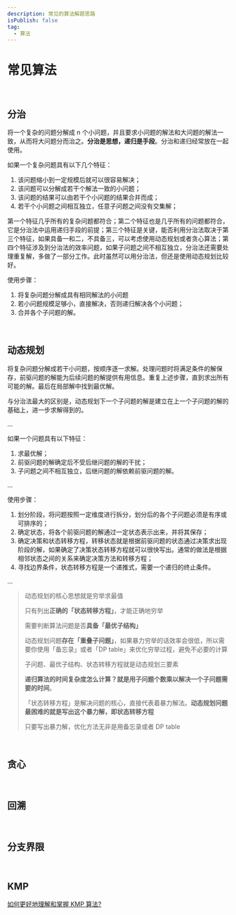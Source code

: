 ```yaml
---
description: 常见的算法解题思路
isPublish: false
tag:
  - 算法
---
```


# 常见算法

<br>

## 分治

将一个复杂的问题分解成 n 个小问题，并且要求小问题的解法和大问题的解法一致，从而将大问题分而治之。**分治是思想，递归是手段**。分治和递归经常放在一起使用。



如果一个复杂问题具有以下几个特征：

1. 该问题缩小到一定规模后就可以很容易解决；
2. 该问题可以分解成若干个解法一致的小问题；
3. 该问题的结果可以由若干个小问题的结果合并而成；
4. 若干个小问题之间相互独立，任意子问题之间没有交集解；



第一个特征几乎所有的复杂问题都符合；第二个特征也是几乎所有的问题都符合，它是分治法中运用递归手段的前提；第三个特征是关键，能否利用分治法取决于第三个特征，如果具备一和二，不具备三，可以考虑使用动态规划或者贪心算法；第四个特征涉及到分治法的效率问题，如果子问题之间不相互独立，分治法还需要处理重复解，多做了一部分工作。此时虽然可以用分治法，但还是使用动态规划比较好。



使用步骤：

1. 将复杂问题分解成具有相同解法的小问题
2. 若小问题规模足够小，直接解决，否则递归解决各个小问题；
3. 合并各个子问题的解。



<br>

## 动态规划

将复杂问题分解成若干小问题，按顺序逐一求解。处理问题时将满足条件的解保存，前驱问题的解能为后续问题的解提供有用信息。重复上述步骤，直到求出所有可能的解。最后在局部解中找到最优解。

与分治法最大的区别是，动态规划下一个子问题的解是建立在上一个子问题的解的基础上，进一步求解得到的。

…

如果一个问题具有以下特征：

1. 求最优解；
2. 前驱问题的解确定后不受后继问题的解的干扰；
3. 子问题之间不相互独立，后继问题的解依赖前驱问题的解。

…

使用步骤：

1. 划分阶段，将问题按照一定维度进行拆分，划分后的各个子问题必须是有序或可排序的；
2. 确定状态，将各个前驱问题的解通过一定状态表示出来，并将其保存；
3. 确定决策和状态转移方程，转移状态就是根据前驱问题的状态通过决策求出现阶段的解，如果确定了决策状态转移方程就可以很快写出。通常的做法是根据相邻状态之间的关系来确定决策方法和转移方程；
4. 寻找边界条件，状态转移方程是一个递推式，需要一个递归的终止条件。

…

> 动态规划的核心思想就是穷举求最值
>
> 只有列出**正确的「状态转移方程」**，才能正确地穷举
>
> 需要判断算法问题是否**具备「最优子结构」**
>
> 动态规划问题**存在「重叠子问题」**，如果暴力穷举的话效率会很低，所以需要你使用「备忘录」或者「DP table」来优化穷举过程，避免不必要的计算
>
> 子问题、最优子结构、状态转移方程就是动态规划三要素
>
> **递归算法的时间复杂度怎么计算？就是用子问题个数乘以解决一个子问题需要的时间**。
>
> 「状态转移方程」是解决问题的核心，直接代表着暴力解法。**动态规划问题最困难的就是写出这个暴力解，即状态转移方程**
>
> 只要写出暴力解，优化方法无非是用备忘录或者 DP table



<br>

## 贪心



<br>

## 回溯



<br>

## 分支界限





<br>

## KMP

[如何更好地理解和掌握 KMP 算法?](https://www.zhihu.com/question/21923021/answer/281346746)
